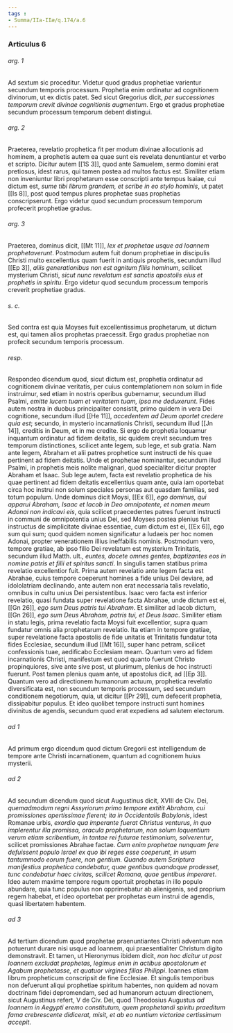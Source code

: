 ```yaml
---
tags : 
- Summa/IIa-IIæ/q.174/a.6
---
```


### Articulus 6

###### arg. 1
Ad sextum sic proceditur. Videtur quod gradus prophetiae varientur secundum temporis processum. Prophetia enim ordinatur ad cognitionem divinorum, ut ex dictis patet. Sed sicut Gregorius dicit, *per successiones temporum crevit divinae cognitionis augmentum*. Ergo et gradus prophetiae secundum processum temporum debent distingui.

###### arg. 2
Praeterea, revelatio prophetica fit per modum divinae allocutionis ad hominem, a prophetis autem ea quae sunt eis revelata denuntiantur et verbo et scripto. Dicitur autem [[1S 3]], quod ante Samuelem, sermo domini erat pretiosus, idest rarus, qui tamen postea ad multos factus est. Similiter etiam non inveniuntur libri prophetarum esse conscripti ante tempus Isaiae, cui dictum est, *sume tibi librum grandem, et scribe in eo stylo hominis*, ut patet [[Is 8]], post quod tempus plures prophetae suas prophetias conscripserunt. Ergo videtur quod secundum processum temporum profecerit prophetiae gradus.

###### arg. 3
Praeterea, dominus dicit, [[Mt 11]], *lex et prophetae usque ad Ioannem prophetaverunt*. Postmodum autem fuit donum prophetiae in discipulis Christi multo excellentius quam fuerit in antiquis prophetis, secundum illud [[Ep 3]], *aliis generationibus non est agnitum filiis hominum*, scilicet mysterium Christi, *sicut nunc revelatum est sanctis apostolis eius et prophetis in spiritu*. Ergo videtur quod secundum processum temporis creverit prophetiae gradus.

###### s. c.
Sed contra est quia Moyses fuit excellentissimus prophetarum, ut dictum est, qui tamen alios prophetas praecessit. Ergo gradus prophetiae non profecit secundum temporis processum.

###### resp.
Respondeo dicendum quod, sicut dictum est, prophetia ordinatur ad cognitionem divinae veritatis, per cuius contemplationem non solum in fide instruimur, sed etiam in nostris operibus gubernamur, secundum illud Psalmi, *emitte lucem tuam et veritatem tuam, ipsa me deduxerunt*. Fides autem nostra in duobus principaliter consistit, primo quidem in vera Dei cognitione, secundum illud [[He 11]], *accedentem ad Deum oportet credere quia est*; secundo, in mysterio incarnationis Christi, secundum illud [[Jn 14]], creditis in Deum, et in me credite. Si ergo de prophetia loquamur inquantum ordinatur ad fidem deitatis, sic quidem crevit secundum tres temporum distinctiones, scilicet ante legem, sub lege, et sub gratia. Nam ante legem, Abraham et alii patres prophetice sunt instructi de his quae pertinent ad fidem deitatis. Unde et prophetae nominantur, secundum illud Psalmi, in prophetis meis nolite malignari, quod specialiter dicitur propter Abraham et Isaac. Sub lege autem, facta est revelatio prophetica de his quae pertinent ad fidem deitatis excellentius quam ante, quia iam oportebat circa hoc instrui non solum speciales personas aut quasdam familias, sed totum populum. Unde dominus dicit Moysi, [[Ex 6]], *ego dominus, qui apparui Abraham, Isaac et Iacob in Deo omnipotente, et nomen meum Adonai non indicavi eis*, quia scilicet praecedentes patres fuerunt instructi in communi de omnipotentia unius Dei, sed Moyses postea plenius fuit instructus de simplicitate divinae essentiae, cum dictum est ei, [[Ex 6]], ego sum qui sum; quod quidem nomen significatur a Iudaeis per hoc nomen Adonai, propter venerationem illius ineffabilis nominis. Postmodum vero, tempore gratiae, ab ipso filio Dei revelatum est mysterium Trinitatis, secundum illud Matth. ult., *euntes, docete omnes gentes, baptizantes eos in nomine patris et filii et spiritus sancti*. In singulis tamen statibus prima revelatio excellentior fuit. Prima autem revelatio ante legem facta est Abrahae, cuius tempore coeperunt homines a fide unius Dei deviare, ad idololatriam declinando, ante autem non erat necessaria talis revelatio, omnibus in cultu unius Dei persistentibus. Isaac vero facta est inferior revelatio, quasi fundata super revelatione facta Abrahae, unde dictum est ei, [[Gn 26]], *ego sum Deus patris tui Abraham*. Et similiter ad Iacob dictum, [[Gn 26]], *ego sum Deus Abraham, patris tui, et Deus Isaac*. Similiter etiam in statu legis, prima revelatio facta Moysi fuit excellentior, supra quam fundatur omnis alia prophetarum revelatio. Ita etiam in tempore gratiae, super revelatione facta apostolis de fide unitatis et Trinitatis fundatur tota fides Ecclesiae, secundum illud [[Mt 16]], super hanc petram, scilicet confessionis tuae, aedificabo Ecclesiam meam. Quantum vero ad fidem incarnationis Christi, manifestum est quod quanto fuerunt Christo propinquiores, sive ante sive post, ut plurimum, plenius de hoc instructi fuerunt. Post tamen plenius quam ante, ut apostolus dicit, ad [[Ep 3]]. Quantum vero ad directionem humanorum actuum, prophetica revelatio diversificata est, non secundum temporis processum, sed secundum conditionem negotiorum, quia, ut dicitur [[Pr 29]], cum defecerit prophetia, dissipabitur populus. Et ideo quolibet tempore instructi sunt homines divinitus de agendis, secundum quod erat expediens ad salutem electorum.

###### ad 1
Ad primum ergo dicendum quod dictum Gregorii est intelligendum de tempore ante Christi incarnationem, quantum ad cognitionem huius mysterii.

###### ad 2
Ad secundum dicendum quod sicut Augustinus dicit, XVIII de Civ. Dei, *quemadmodum regni Assyriorum primo tempore extitit Abraham, cui promissiones apertissimae fierent; ita in Occidentalis Babylonis*, idest Romanae urbis, *exordio qua imperante fuerat Christus venturus, in quo implerentur illa promissa, oracula prophetarum, non solum loquentium verum etiam scribentium, in tantae rei futurae testimonium, solverentur*, scilicet promissiones Abrahae factae. *Cum enim prophetae nunquam fere defuissent populo Israel ex quo ibi reges esse coeperunt, in usum tantummodo eorum fuere, non gentium. Quando autem Scriptura manifestius prophetica condebatur, quae gentibus quandoque prodesset, tunc condebatur haec civitas, scilicet Romana, quae gentibus imperaret*. Ideo autem maxime tempore regum oportuit prophetas in illo populo abundare, quia tunc populus non opprimebatur ab alienigenis, sed proprium regem habebat, et ideo oportebat per prophetas eum instrui de agendis, quasi libertatem habentem.

###### ad 3
Ad tertium dicendum quod prophetae praenuntiantes Christi adventum non potuerunt durare nisi usque ad Ioannem, qui praesentialiter Christum digito demonstravit. Et tamen, ut Hieronymus ibidem dicit, *non hoc dicitur ut post Ioannem excludat prophetas, legimus enim in actibus apostolorum et Agabum prophetasse, et quatuor virgines filias Philippi*. Ioannes etiam librum propheticum conscripsit de fine Ecclesiae. Et singulis temporibus non defuerunt aliqui prophetiae spiritum habentes, non quidem ad novam doctrinam fidei depromendam, sed ad humanorum actuum directionem, sicut Augustinus refert, V de Civ. Dei, quod Theodosius Augustus *ad Ioannem in Aegypti eremo constitutum, quem prophetandi spiritu praeditum fama crebrescente didicerat, misit, et ab eo nuntium victoriae certissimum accepit*.

